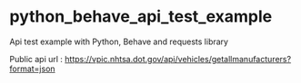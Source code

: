 # python_behave_api_test_example
Api test example with Python, Behave and requests library

Public api url : https://vpic.nhtsa.dot.gov/api/vehicles/getallmanufacturers?format=json
